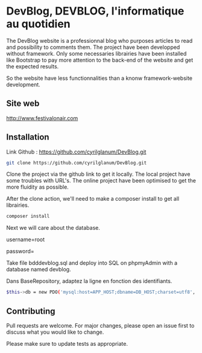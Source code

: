 # DevBlog, DEVBLOG, l'informatique au quotidien

The DevBlog website is a professionnal blog who purposes articles to read and possibility to comments them.
The project have been developped without framework. Only some necessaries librairies have been installed like Bootstrap to pay 
more attention to the back-end of the website and get the expected results.

So the website have less functionnalities than a knonw framework-website development.

## Site web

http://www.festivalonair.com

## Installation

Link Github : https://github.com/cyrilglanum/DevBlog.git

```bash
git clone https://github.com/cyrilglanum/DevBlog.git
```

Clone the project via the github link to get it locally. The local project have some troubles with URL's.
The online project have been optimised to get the more fluidity as possible.

After the clone action, we'll need to make a composer install to get all librairies.

```bash
composer install
```

Next we will care about the database.

username=root

password=

Take file bdddevblog.sql and deploy into SQL on phpmyAdmin with a database named devblog.

Dans BaseRepository, adaptez la ligne en fonction des identifiants.

```bash
$this->db = new PDO('mysql:host=APP_HOST;dbname=DB_HOST;charset=utf8', 'DB_USERNAME', '');
```
## Contributing
Pull requests are welcome. For major changes, please open an issue first to discuss what you would like to change.

Please make sure to update tests as appropriate.

